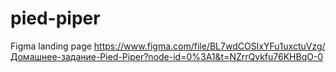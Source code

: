 # pied-piper

Figma landing page
https://www.figma.com/file/BL7wdCOSIxYFu1uxctuVzg/Домашнее-задание-Pied-Piper?node-id=0%3A1&t=NZrrQvkfu76KHBqO-0
